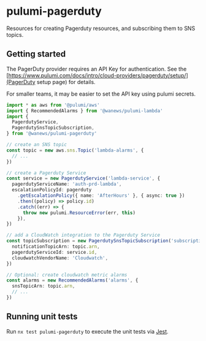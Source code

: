 # pulumi-pagerduty

Resources for creating Pagerduty resources, and subscribing them to SNS topics.

## Getting started

The PagerDuty provider requires an API Key for authentication. See the
[https://www.pulumi.com/docs/intro/cloud-providers/pagerduty/setup/](PagerDuty setup page)
for details.

For smaller teams, it may be easier to set the API key using pulumi secrets.

```ts
import * as aws from '@pulumi/aws'
import { RecommendedAlarms } from '@wanews/pulumi-lambda'
import {
  PagerdutyService,
  PagerdutySnsTopicSubscription,
} from '@wanews/pulumi-pagerduty'

// create an SNS topic
const topic = new aws.sns.Topic('lambda-alarms', {
  // ...
})

// create a Pagerduty Service
const service = new PagerdutyService('lambda-service', {
  pagerdutyServiceName: 'auth-prd-lambda',
  escalationPolicyId: pagerduty
    .getEscalationPolicy({ name: 'AfterHours' }, { async: true })
    .then((policy) => policy.id)
    .catch((err) => {
      throw new pulumi.ResourceError(err, this)
    }),
})

// add a CloudWatch integration to the Pagerduty Service
const topicSubscription = new PagerdutySnsTopicSubscription('subscription', {
  notificationTopicArn: topic.arn,
  pagerdutyServiceId: service.id,
  cloudwatchVendorName: 'Cloudwatch',
})

// Optional: create cloudwatch metric alarms
const alarms = new RecommendedAlarms('alarms', {
  snsTopicArn: topic.arn,
  // ...
})
```

## Running unit tests

Run `nx test pulumi-pagerduty` to execute the unit tests via [Jest](https://jestjs.io).
